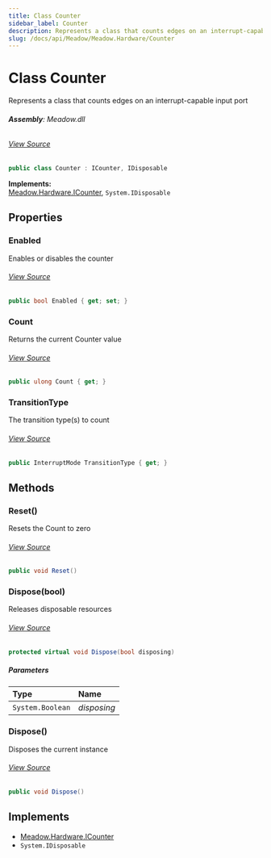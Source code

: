 ```yaml
---
title: Class Counter
sidebar_label: Counter
description: Represents a class that counts edges on an interrupt-capable input port
slug: /docs/api/Meadow/Meadow.Hardware/Counter
---
```

# Class Counter
Represents a class that counts edges on an interrupt-capable input port

###### **Assembly**: Meadow.dll
###### [View Source](https://github.com/WildernessLabs/Meadow.Core.git/blob/develop/source/Meadow.Core/Hardware/Counter.cs#L9)
```csharp title="Declaration"
public class Counter : ICounter, IDisposable
```
**Implements:**  
[Meadow.Hardware.ICounter](../Meadow.Hardware/ICounter), `System.IDisposable`

## Properties
### Enabled
Enables or disables the counter
###### [View Source](https://github.com/WildernessLabs/Meadow.Core.git/blob/develop/source/Meadow.Core/Hardware/Counter.cs#L19)
```csharp title="Declaration"
public bool Enabled { get; set; }
```
### Count
Returns the current Counter value
###### [View Source](https://github.com/WildernessLabs/Meadow.Core.git/blob/develop/source/Meadow.Core/Hardware/Counter.cs#L24)
```csharp title="Declaration"
public ulong Count { get; }
```
### TransitionType
The transition type(s) to count
###### [View Source](https://github.com/WildernessLabs/Meadow.Core.git/blob/develop/source/Meadow.Core/Hardware/Counter.cs#L78)
```csharp title="Declaration"
public InterruptMode TransitionType { get; }
```
## Methods
### Reset()
Resets the Count to zero
###### [View Source](https://github.com/WildernessLabs/Meadow.Core.git/blob/develop/source/Meadow.Core/Hardware/Counter.cs#L86)
```csharp title="Declaration"
public void Reset()
```
### Dispose(bool)
Releases disposable resources
###### [View Source](https://github.com/WildernessLabs/Meadow.Core.git/blob/develop/source/Meadow.Core/Hardware/Counter.cs#L95)
```csharp title="Declaration"
protected virtual void Dispose(bool disposing)
```

##### Parameters

| Type | Name |
|:--- |:--- |
| `System.Boolean` | *disposing* |

### Dispose()
Disposes the current instance
###### [View Source](https://github.com/WildernessLabs/Meadow.Core.git/blob/develop/source/Meadow.Core/Hardware/Counter.cs#L111)
```csharp title="Declaration"
public void Dispose()
```

## Implements

* [Meadow.Hardware.ICounter](../Meadow.Hardware/ICounter)
* `System.IDisposable`
